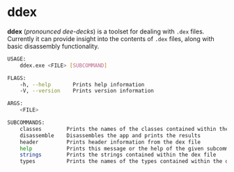# ddex

**ddex** (_pronounced dee-decks_) is a toolset for dealing with `.dex` files. Currently it can provide insight into the contents of `.dex` files, along with basic disassembly functionality.

``` bash
USAGE:
    ddex.exe <FILE> [SUBCOMMAND]

FLAGS:
    -h, --help       Prints help information
    -V, --version    Prints version information

ARGS:
    <FILE>

SUBCOMMANDS:
    classes        Prints the names of the classes contained within the dex file
    disassemble    Disassembles the app and prints the results
    header         Prints header information from the dex file
    help           Prints this message or the help of the given subcommand(s)
    strings        Prints the strings contained within the dex file
    types          Prints the names of the types contained within the dex file
```